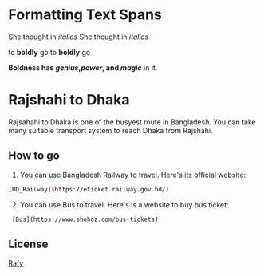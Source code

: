 # Formatting Text Spans
She thought in *italics*
She thought in _italics_

to **boldly** go
to __boldly__ go

**Boldness has *genius*,_power_, and *magic*** in it.




# Rajshahi to Dhaka

Rajsahahi to Dhaka is one of the busyest route in Bangladesh. You can take many suitable transport system to reach Dhaka from Rajshahi.

## How to go
1. You can use Bangladesh Railway to travel. Here's its official website:
```bash
[BD_Railway](https://eticket.railway.gov.bd/)
```
2. You can use Bus to travel. Here's is a website to buy bus ticket:
```bash
 [Bus](https://www.shohoz.com/bus-tickets)
```

## License

[Rafy](https://choosealicense.com/licenses/Rafy/)
